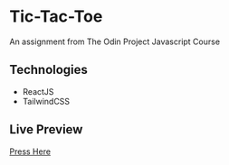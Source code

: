 # Tic-Tac-Toe

An assignment from The Odin Project Javascript Course

## Technologies

- ReactJS
- TailwindCSS

## Live Preview

[Press Here](https://thaqifazfar15.github.io/tic-tac-toe)

